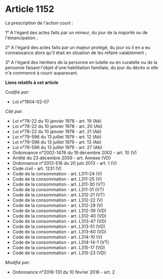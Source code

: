 # Article 1152

La prescription de l'action court : 

1° A l'égard des actes faits par un mineur, du jour de la majorité ou de l'émancipation ; 

2° A l'égard des actes faits par un majeur protégé, du jour où il en a eu connaissance alors qu'il était en situation de les
refaire valablement ; 

3° A l'égard des héritiers de la personne en tutelle ou en curatelle ou de la personne faisant l'objet d'une habilitation
familiale, du jour du décès si elle n'a commencé à courir auparavant.

**Liens relatifs à cet article**

_Codifié par_:

  - Loi n°1804-02-07

_Cité par_:

  - Loi n°78-22 du 10 janvier 1978 - art. 19 (Ab)
  - Loi n°78-22 du 10 janvier 1978 - art. 20 (Ab)
  - Loi n°78-22 du 10 janvier 1978 - art. 21 (Ab)
  - Loi n°79-596 du 13 juillet 1979 - art. 12 (Ab)
  - Loi n°79-596 du 13 juillet 1979 - art. 13 (Ab)
  - Loi n°79-596 du 13 juillet 1979 - art. 27 (Ab)
  - Ordonnance n°2002-1476 du 19 décembre 2002 - art. 10 (V)
  - Arrêté du 23 décembre 2009 - art. Annexe (VD)
  - Ordonnance n°2013-516 du 20 juin 2013 - art. 1 (V)
  - Code civil - art. 1231 (V)
  - Code de la consommation - art. L311-24 (V)
  - Code de la consommation - art. L311-25 (V)
  - Code de la consommation - art. L311-30 (VT)
  - Code de la consommation - art. L311-31 (VT)
  - Code de la consommation - art. L312-21 (VT)
  - Code de la consommation - art. L312-22 (V)
  - Code de la consommation - art. L312-29 (V)
  - Code de la consommation - art. L312-39 (VD)
  - Code de la consommation - art. L312-40 (VD)
  - Code de la consommation - art. L313-47 (VD)
  - Code de la consommation - art. L313-51 (VD)
  - Code de la consommation - art. L313-60 (VD)
  - Code de la consommation - art. L314-10 (V)
  - Code de la consommation - art. L314-14-1 (VT)
  - Code de la consommation - art. L315-17 (VD)
  - Code de la consommation - art. L315-23 (VD)

_Modifié par_:

  - Ordonnance n°2016-131 du 10 février 2016 - art. 2
